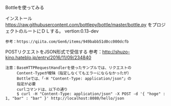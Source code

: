 Bottleを使ってみる

インストール
    https://raw.githubusercontent.com/bottlepy/bottle/master/bottle.py
    をプロジェクトのルートにＤＬする。
    vertion:0.13-dev

    参考：https://qiita.com/Gen6/items/949babb51d0cc000dcfb


POSTリクエストをJSON形式で受信する
    参考：http://shuzo-kino.hateblo.jp/entry/2016/11/09/234840

    注意：BaseHTTPRequestHandlerを使ったサンプルでは、リクエストの
         Content-Typeが曖昧（指定しなくてもエラーにならなかったが）
         Bottleでは、「-H "Content-Type: application/json"」の
         指定が必要
         curlコマンドは、以下の通り
         $ curl -H "Content-Type: application/json" -X POST -d '{ "hoge" : 1, "bar" : "bar" }' http://localhost:8080/hello/json
